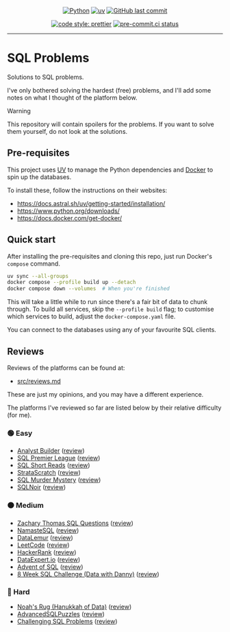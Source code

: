 <div align="center">

[![Python](https://img.shields.io/badge/Python-3.11+-blue.svg)](https://www.python.org/downloads/release/python-3110/)
[![uv](https://img.shields.io/endpoint?url=https://raw.githubusercontent.com/astral-sh/uv/main/assets/badge/v0.json)](https://github.com/astral-sh/uv)
[![GitHub last commit](https://img.shields.io/github/last-commit/Bilbottom/sql-problems)](https://shields.io/badges/git-hub-last-commit)

[![code style: prettier](https://img.shields.io/badge/code_style-prettier-ff69b4.svg?style=flat-square)](https://github.com/prettier/prettier)
[![pre-commit.ci status](https://results.pre-commit.ci/badge/github/Bilbottom/sql-problems/main.svg)](https://results.pre-commit.ci/latest/github/Bilbottom/sql-problems/main)

</div>

---

# SQL Problems

Solutions to SQL problems.

I've only bothered solving the hardest (free) problems, and I'll add some notes on what I thought of the platform below.

> [!WARNING]
>
> This repository will contain spoilers for the problems. If you want to solve them yourself, do not look at the solutions.

## Pre-requisites

This project uses [UV](https://docs.astral.sh/uv/) to manage the Python dependencies and [Docker](https://www.docker.com/) to spin up the databases.

To install these, follow the instructions on their websites:

- https://docs.astral.sh/uv/getting-started/installation/
- https://www.python.org/downloads/
- https://docs.docker.com/get-docker/

## Quick start

After installing the pre-requisites and cloning this repo, just run Docker's `compose` command.

```bash
uv sync --all-groups
docker compose --profile build up --detach
docker compose down --volumes  # When you're finished
```

This will take a little while to run since there's a fair bit of data to chunk through. To build all services, skip the `--profile build` flag; to customise which services to build, adjust the `docker-compose.yaml` file.

You can connect to the databases using any of your favourite SQL clients.

## Reviews

Reviews of the platforms can be found at:

- [src/reviews.md](src/reviews.md)

These are just my opinions, and you may have a different experience.

The platforms I've reviewed so far are listed below by their relative difficulty (for me).

### 🟢 Easy

- [Analyst Builder](https://www.analystbuilder.com/) ([review](src/reviews.md#analyst-builder))
- [SQL Premier League](https://sqlpremierleague.com/challenges/) ([review](src/reviews.md#sql-premier-league))
- [SQL Short Reads](https://sqlshortreads.com/sql-practice-problems/) ([review](src/reviews.md#sql-short-reads))
- [StrataScratch](https://platform.stratascratch.com/coding) ([review](src/reviews.md#stratascratch))
- [SQL Murder Mystery](https://mystery.knightlab.com/) ([review](src/reviews.md#sql-murder-mystery))
- [SQLNoir](https://www.sqlnoir.com/) ([review](src/reviews.md#sqlnoir))

### 🟠 Medium

- [Zachary Thomas SQL Questions](https://quip.com/2gwZArKuWk7W) ([review](src/reviews.md#zachary-thomas-sql-questions))
- [NamasteSQL](https://www.namastesql.com/coding-problems) ([review](src/reviews.md#namastesql))
- [DataLemur](https://datalemur.com/) ([review](src/reviews.md#datalemur))
- [LeetCode](https://leetcode.com/problemset/database/) ([review](src/reviews.md#leetcode))
- [HackerRank](https://www.hackerrank.com/domains/sql) ([review](src/reviews.md#hackerrank))
- [DataExpert.io](https://dataexpert.io/questions) ([review](src/reviews.md#dataexpertio))
- [Advent of SQL](https://adventofsql.com/) ([review](src/reviews.md#advent-of-sql))
- [8 Week SQL Challenge (Data with Danny)](https://8weeksqlchallenge.com/) ([review](src/reviews.md#8-week-sql-challenge-data-with-danny))

### 🔴 Hard

- [Noah's Rug (Hanukkah of Data)](https://hanukkah.bluebird.sh/5784/) ([review](src/reviews.md#noahs-rug-hanukkah-of-data))
- [AdvancedSQLPuzzles](https://advancedsqlpuzzles.com/) ([review](src/reviews.md#advancedsqlpuzzles))
- [Challenging SQL Problems](https://bilbottom.github.io/sql-learning-materials/challenging-sql-problems/challenging-sql-problems/) ([review](src/reviews.md#challenging-sql-problems))

